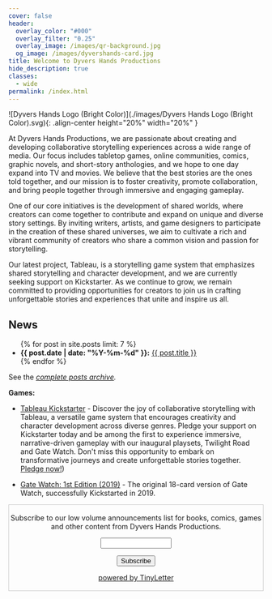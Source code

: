 ```yaml
---
cover: false
header:
  overlay_color: "#000"
  overlay_filter: "0.25"
  overlay_image: /images/qr-background.jpg
  og_image: /images/dyvershands-card.jpg
title: Welcome to Dyvers Hands Productions
hide_description: true
classes:
  - wide
permalink: /index.html
---
```


![Dyvers Hands Logo (Bright Color)](./images/Dyvers Hands Logo (Bright Color).svg){: .align-center height="20%" width="20%" }

At Dyvers Hands Productions, we are passionate about creating and developing collaborative storytelling experiences across a wide range of media. Our focus includes tabletop games, online communities, comics, graphic novels, and short-story anthologies, and we hope to one day expand into TV and movies. We believe that the best stories are the ones told together, and our mission is to foster creativity, promote collaboration, and bring people together through immersive and engaging gameplay.

One of our core initiatives is the development of shared worlds, where creators can come together to contribute and expand on unique and diverse story settings. By inviting writers, artists, and game designers to participate in the creation of these shared universes, we aim to cultivate a rich and vibrant community of creators who share a common vision and passion for storytelling.

Our latest project, Tableau, is a storytelling game system that emphasizes shared storytelling and character development, and we are currently seeking support on Kickstarter. As we continue to grow, we remain committed to providing opportunities for creators to join us in crafting unforgettable stories and experiences that unite and inspire us all.

## News

<ul>
{% for post in site.posts limit: 7 %}
<li><b>{{ post.date | date: "%Y-%m-%d" }}:</b> <a href="{{ post.url }}">{{ post.title }}</a></li>
{% endfor %}
</ul>

See the _[complete posts archive](/posts/)._


**Games:**

- [Tableau Kickstarter](https://www.kickstarter.com/projects/christophera/tableau-twilight-road-and-gate-watch-playsets-quickstarter?ref=7c3fvi) - Discover the joy of collaborative storytelling with Tableau, a versatile game system that encourages creativity and character development across diverse genres. Pledge your support on Kickstarter today and be among the first to experience immersive, narrative-driven gameplay with our inaugural playsets, Twilight Road and Gate Watch. Don't miss this opportunity to embark on transformative journeys and create unforgettable stories together. [Pledge now!](https://www.kickstarter.com/projects/christophera/tableau-twilight-road-and-gate-watch-playsets-quickstarter?ref=7c3fvi))

- [Gate Watch: 1st Edition (2019)](GateWatch) - The original 18-card version of Gate Watch, successfully Kickstarted in 2019.

<form style="border:1px solid #ccc;padding:3px;text-align:center;" action="https://tinyletter.com/DyversHands" method="post" target="popupwindow" onsubmit="window.open('https://tinyletter.com/DyversHands', 'popupwindow', 'scrollbars=yes,width=800,height=600');return true"><p><label for="tlemail">Subscribe to our low volume announcements list for books, comics, games<br/>and other content from Dyvers Hands Productions.</label></p><p><input type="text" style="width:140px" name="email" id="tlemail" /></p><input type="hidden" value="1" name="embed"/><input type="submit" value="Subscribe" /><p><a href="https://tinyletter.com" target="_blank">powered by TinyLetter</a></p></form>
